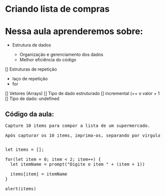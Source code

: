 # Criando lista de compras

# Nessa aula aprenderemos sobre:

- Estrutura de dados

  - Organização e gerenciamento dos dados
  - Melhor eficiência do código

[] Estruturas de repetição

- laço de repetição
- for

[] Vetores (Arrays)
[] Tipo de dado estruturado
[] incremental (++ o valor + 1
[] Tipo de dado: undefined

## Código da aula:

<pre>
Capture 10 items para compor a lista de um supermercado.
  
Após capturar os 10 items, imprima-os, separando por vírgula.
  </pre>

<pre>
let items = [];

for(let item = 0; item < 2; item++) {
  let itemName = prompt("Digite o item " + (item + 1))

  items[item] = itemName
}

alert(items)
</pre>
